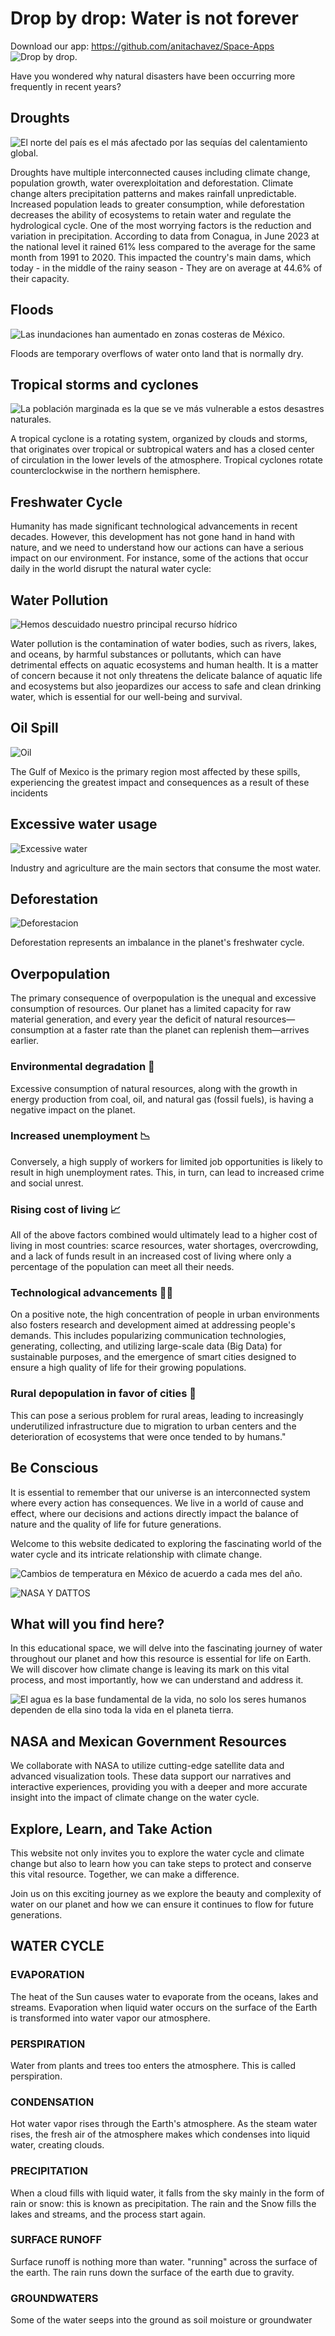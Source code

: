 # Drop by drop: Water is not forever

Download our app: https://github.com/anitachavez/Space-Apps
![Drop by drop.](https://github.com/alexisoza99/nasaspaceapps/blob/main/logo-removebg-preview.png)

Have you wondered why natural disasters have been occurring more frequently in recent years?

## Droughts

![El norte del país es el más afectado por las sequías del calentamiento global.](https://github.com/alexisoza99/nasaspaceapps/blob/main/sequia-2.jpg)

Droughts have multiple interconnected causes including climate change, population growth, water overexploitation and deforestation. Climate change alters precipitation patterns and makes rainfall unpredictable. Increased population leads to greater consumption, while deforestation decreases the ability of ecosystems to retain water and regulate the hydrological cycle. One of the most worrying factors is the reduction and variation in precipitation. According to data from Conagua, in June 2023 at the national level it rained 61% less compared to the average for the same month from 1991 to 2020. This impacted the country's main dams, which today - in the middle of the rainy season - They are on average at 44.6% of their capacity.

## Floods

![Las inundaciones han aumentado en zonas costeras de México.](https://github.com/alexisoza99/nasaspaceapps/blob/main/inundaciones.jpg)

Floods are temporary overflows of water onto land that is normally dry.

## Tropical storms and cyclones

![La población marginada es la que se ve más vulnerable a estos desastres naturales.](https://github.com/alexisoza99/nasaspaceapps/blob/main/tormentas.jpg)

A tropical cyclone is a rotating system, organized by clouds and storms, that originates over tropical or subtropical waters and has a closed center of circulation in the lower levels of the atmosphere. Tropical cyclones rotate counterclockwise in the northern hemisphere.

## Freshwater Cycle
Humanity has made significant technological advancements in recent decades. However, this development has not gone hand in hand with nature, and we need to understand how our actions can have a serious impact on our environment. For instance, some of the actions that occur daily in the world disrupt the natural water cycle:


## Water Pollution

![Hemos descuidado nuestro principal recurso hídrico](https://github.com/alexisoza99/nasaspaceapps/blob/main/contaminacion.jpg)

Water pollution is the contamination of water bodies, such as rivers, lakes, and oceans, by harmful substances or pollutants, which can have detrimental effects on aquatic ecosystems and human health. It is a matter of concern because it not only threatens the delicate balance of aquatic life and ecosystems but also jeopardizes our access to safe and clean drinking water, which is essential for our well-being and survival.

## Oil Spill

![Oil](https://github.com/alexisoza99/nasaspaceapps/blob/main/petroleo.jpg)

The Gulf of Mexico is the primary region most affected by these spills, experiencing the greatest impact and consequences as a result of these incidents

## Excessive water usage

![Excessive water](https://github.com/alexisoza99/nasaspaceapps/blob/main/uso_excesivo.jpg)

Industry and agriculture are the main sectors that consume the most water.

## Deforestation
![Deforestacion](https://github.com/alexisoza99/nasaspaceapps/blob/main/deforestacion.jpg)

Deforestation represents an imbalance in the planet's freshwater cycle.

## Overpopulation

The primary consequence of overpopulation is the unequal and excessive consumption of resources. Our planet has a limited capacity for raw material generation, and every year the deficit of natural resources—consumption at a faster rate than the planet can replenish them—arrives earlier.
### Environmental degradation 🌱
Excessive consumption of natural resources, along with the growth in energy production from coal, oil, and natural gas (fossil fuels), is having a negative impact on the planet.
### Increased unemployment 📉
Conversely, a high supply of workers for limited job opportunities is likely to result in high unemployment rates. This, in turn, can lead to increased crime and social unrest.
### Rising cost of living 📈
All of the above factors combined would ultimately lead to a higher cost of living in most countries: scarce resources, water shortages, overcrowding, and a lack of funds result in an increased cost of living where only a percentage of the population can meet all their needs.
### Technological advancements 👩‍💻
On a positive note, the high concentration of people in urban environments also fosters research and development aimed at addressing people's demands. This includes popularizing communication technologies, generating, collecting, and utilizing large-scale data (Big Data) for sustainable purposes, and the emergence of smart cities designed to ensure a high quality of life for their growing populations.
### Rural depopulation in favor of cities 🏡
This can pose a serious problem for rural areas, leading to increasingly underutilized infrastructure due to migration to urban centers and the deterioration of ecosystems that were once tended to by humans."

## Be Conscious

It is essential to remember that our universe is an interconnected system where every action has consequences. We live in a world of cause and effect, where our decisions and actions directly impact the balance of nature and the quality of life for future generations.

Welcome to this website dedicated to exploring the fascinating world of the water cycle and its intricate relationship with climate change.

![Cambios de temperatura en México de acuerdo a cada mes del año.](https://github.com/alexisoza99/nasaspaceapps/blob/main/MAPA_FINAL_MX_TEMP.gif)

![NASA Y DATTOS](https://github.com/alexisoza99/nasaspaceapps/blob/main/Captura%20de%20pantalla%202023-10-08%20a%20la(s)%2016.10.07.png)

## What will you find here?
In this educational space, we will delve into the fascinating journey of water throughout our planet and how this resource is essential for life on Earth. We will discover how climate change is leaving its mark on this vital process, and most importantly, how we can understand and address it.

![El agua es la base fundamental de la vida, no solo los seres humanos dependen de ella sino toda la vida en el planeta tierra.](https://github.com/alexisoza99/nasaspaceapps/blob/main/Solar%20__energy%20saving__service%20provider.jpeg)
## NASA and Mexican Government Resources
We collaborate with NASA to utilize cutting-edge satellite data and advanced visualization tools. These data support our narratives and interactive experiences, providing you with a deeper and more accurate insight into the impact of climate change on the water cycle.

## Explore, Learn, and Take Action
This website not only invites you to explore the water cycle and climate change but also to learn how you can take steps to protect and conserve this vital resource. Together, we can make a difference.

Join us on this exciting journey as we explore the beauty and complexity of water on our planet and how we can ensure it continues to flow for future generations.

## WATER CYCLE

### EVAPORATION
The heat of the Sun causes water to evaporate from the oceans, lakes and streams. Evaporation when liquid water occurs on the surface of the Earth is transformed into water vapor our atmosphere.

### PERSPIRATION
Water from plants and trees too enters the atmosphere. This is called perspiration.

### CONDENSATION
Hot water vapor rises through the Earth's atmosphere. As the steam water rises, the fresh air of the atmosphere makes which condenses into liquid water, creating clouds.

### PRECIPITATION
When a cloud fills with liquid water, it falls from the sky mainly in the form of rain or snow: this is known as precipitation. The rain and the Snow fills the lakes and streams, and the process start again.

### SURFACE RUNOFF
Surface runoff is nothing more than water. "running" across the surface of the earth. The rain runs down the surface of the earth due to gravity.

### GROUNDWATERS
Some of the water seeps into the ground as soil moisture or groundwater
